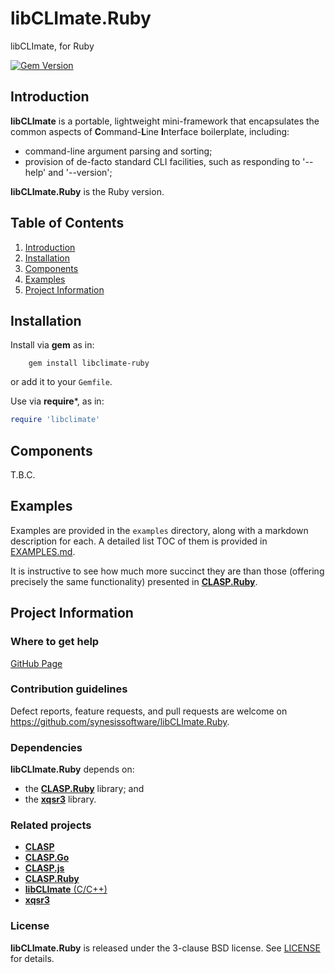 # libCLImate.Ruby
libCLImate, for Ruby

[![Gem Version](https://badge.fury.io/rb/libclimate-ruby.svg)](https://badge.fury.io/rb/libclimate-ruby)

## Introduction

**libCLImate** is a portable, lightweight mini-framework that encapsulates the common aspects of **C**ommand-**L**ine **I**nterface boilerplate, including:

- command-line argument parsing and sorting;
- provision of de-facto standard CLI facilities, such as responding to '--help' and '--version';

**libCLImate.Ruby** is the Ruby version.

## Table of Contents

1. [Introduction](#introduction)
2. [Installation](#installation)
3. [Components](#components)
4. [Examples](#examples)
5. [Project Information](#project-information)

## Installation

Install via **gem** as in:

```
	gem install libclimate-ruby
```

or add it to your `Gemfile`.

Use via **require***, as in:

```Ruby
require 'libclimate'
```

## Components

T.B.C.

## Examples

Examples are provided in the ```examples``` directory, along with a markdown description for each. A detailed list TOC of them is provided in [EXAMPLES.md](./EXAMPLES.md).

It is instructive to see how much more succinct they are than those (offering precisely the same functionality) presented in [**CLASP.Ruby**](https://github.com/synesissoftware/CLASP.Ruby).

## Project Information

### Where to get help

[GitHub Page](https://github.com/synesissoftware/libCLImate.Ruby "GitHub Page")

### Contribution guidelines

Defect reports, feature requests, and pull requests are welcome on https://github.com/synesissoftware/libCLImate.Ruby.

### Dependencies

**libCLImate.Ruby** depends on:

* the [**CLASP.Ruby**](https://github.com/synesissoftware/CLASP.Ruby) library; and
* the [**xqsr3**](https://github.com/synesissoftware/xqsr3) library.

### Related projects

* [**CLASP**](https://github.com/synesissoftware/CLASP/)
* [**CLASP.Go**](https://github.com/synesissoftware/CLASP.Go/)
* [**CLASP.js**](https://github.com/synesissoftware/CLASP.js/)
* [**CLASP.Ruby**](https://github.com/synesissoftware/CLASP.Ruby/)
* [**libCLImate** (C/C++)](https://github.com/synesissoftware/libCLImate.Ruby)
* [**xqsr3**](https://github.com/synesissoftware.com/libCLImate.Ruby-xml/)

### License

**libCLImate.Ruby** is released under the 3-clause BSD license. See [LICENSE](./LICENSE) for details.
